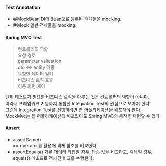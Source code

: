 #### Test Annotation
- @MockBean
DI에 Bean으로 등록된 객체들을 mocking.  
- @Mock
일반 객체들을 mocking.  

#### Spring MVC Test
> 컨트롤러의 역할  
요청 경로  
parameter validation  
dto <-> entity 매핑  
요청한 데이터 얻기  
비즈니스 로직 호출  
이동 화면 제어  

단위 테스트가 필요한 비즈니스 로직을 다루는 것은 컨트롤러의 역할이 아니다.  
따라서 프레임워크 기능까지 통합한 Integration Test의 관점으로 보아야 한다.  
그런데 Integration Test를 진행하려면 웹 어플리케이션을 배포해야 한다.  
MockMvc는 웹 어플리케이션의 배포없이도 Spring MVC의 동작을 재현할 수 있다.

#### Assert
- assertSame()  
== operator를 활용해 객체 참조를 비교한다.  
- assertEquals()
기본 데이터 타입일 경우, 단순 값을 비교하고, 객체일 경우, equals() 메소드로 객체간 비교를 수행한다.  
